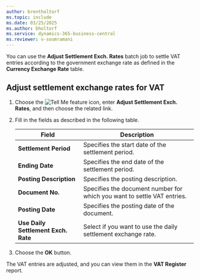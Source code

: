 ```yaml
---
author: brentholtorf
ms.topic: include
ms.date: 03/25/2025
ms.author: bholtorf
ms.service: dynamics-365-business-central
ms.reviewer: v-soumramani
---
```


You can use the **Adjust Settlement Exch. Rates** batch job to settle VAT entries according to the government exchange rate as defined in the **Currency Exchange Rate** table.

## Adjust settlement exchange rates for VAT  

1. Choose the ![Tell Me feature](../../../media/ui-search/search_small.png "Tell me what you want to do") icon, enter **Adjust Settlement Exch. Rates**, and then choose the related link.  
1. Fill in the fields as described in the following table.  

    |Field|Description|  
    |---------------------------------|---------------------------------------|  
    |**Settlement Period**|Specifies the start date of the settlement period.|  
    |**Ending Date**|Specifies the end date of the settlement period.|  
    |**Posting Description**|Specifies the posting description.|  
    |**Document No.**|Specifies the document number for which you want to settle VAT entries.|  
    |**Posting Date**|Specifies the posting date of the document.|  
    |**Use Daily Settlement Exch. Rate**|Select if you want to use the daily settlement exchange rate.|  

1. Choose the **OK** button.  

The VAT entries are adjusted, and you can view them in the **VAT Register** report.
